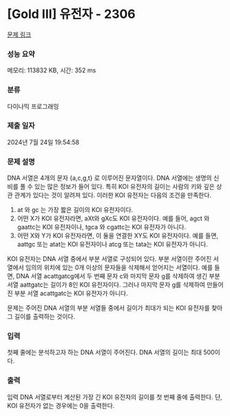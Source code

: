 # [Gold III] 유전자 - 2306 

[문제 링크](https://www.acmicpc.net/problem/2306) 

### 성능 요약

메모리: 113832 KB, 시간: 352 ms

### 분류

다이나믹 프로그래밍

### 제출 일자

2024년 7월 24일 19:54:58

### 문제 설명

<p>DNA 서열은 4개의 문자 {a,c,g,t} 로 이루어진 문자열이다. DNA 서열에는 생명의 신비를 풀 수 있는 많은 정보가 들어 있다. 특히 KOI 유전자의 길이는 사람의 키와 깊은 상관 관계가 있다는 것이 알려져 있다. 이러한 KOI 유전자는 다음의 조건을 만족한다.</p>

<ol>
	<li>at 와 gc 는 가장 짧은 길이의 KOI 유전자이다.</li>
	<li>어떤 X가 KOI 유전자라면, aXt와 gXc도 KOI 유전자이다. 예를 들어, agct 와 gaattc는 KOI 유전자이나, tgca 와 cgattc는 KOI 유전자가 아니다.</li>
	<li>어떤 X와 Y가 KOI 유전자라면, 이 둘을 연결한 XY도 KOI 유전자이다. 예를 들면, aattgc 또는 atat는 KOI 유전자이나 atcg 또는 tata는 KOI 유전자가 아니다.</li>
</ol>

<p>KOI 유전자는 DNA 서열 중에서 부분 서열로 구성되어 있다. 부분 서열이란 주어진 서열에서 임의의 위치에 있는 0개 이상의 문자들을 삭제해서 얻어지는 서열이다. 예를 들면, DNA 서열 acattgatcg에서 두 번째 문자 c와 마지막 문자 g를 삭제하여 생긴 부분 서열 aattgatc는 길이가 8인 KOI 유전자이다. 그러나 마지막 문자 g를 삭제하여 만들어진 부분 서열 acattgatc는 KOI 유전자가 아니다.</p>

<p>문제는 주어진 DNA 서열의 부분 서열들 중에서 길이가 최대가 되는 KOI 유전자를 찾아 그 길이를 출력하는 것이다.</p>

### 입력 

 <p>첫째 줄에는 분석하고자 하는 DNA 서열이 주어진다. DNA 서열의 길이는 최대 500이다.</p>

### 출력 

 <p>입력 DNA 서열로부터 계산된 가장 긴 KOI 유전자의 길이를 첫 번째 줄에 출력한다. 단, KOI 유전자가 없는 경우에는 0을 출력한다.</p>

